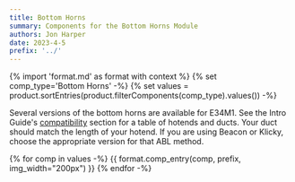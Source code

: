 ```yaml
---
title: Bottom Horns
summary: Components for the Bottom Horns Module
authors: Jon Harper
date: 2023-4-5
prefix: '../'
---
```


{% import 'format.md' as format with context %}
{% set comp_type='Bottom Horns' -%}
{% set values = product.sortEntries(product.filterComponents(comp_type).values()) -%}

Several versions of the bottom horns are available for E34M1. See the Intro Guide's [compatibility](../guide.md#bottom-horns) section for a table
of hotends and ducts. Your duct should match the length of your hotend. If you are using Beacon or Klicky, choose
the appropriate version for that ABL method.

{% for comp in values -%}
{{ format.comp_entry(comp, prefix, img_width="200px") }}
{% endfor -%}